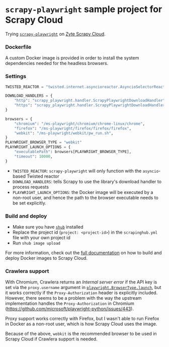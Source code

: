 # `scrapy-playwright` sample project for Scrapy Cloud

Trying [`scrapy-playwright`](https://github.com/elacuesta/scrapy-playwright) on [Zyte Scrapy Cloud](https://www.zyte.com/scrapy-cloud/).


### Dockerfile

A custom Docker image is provided in order to install the system dependencies needed for the headless browsers.


### Settings

```python
TWISTED_REACTOR = "twisted.internet.asyncioreactor.AsyncioSelectorReactor"

DOWNLOAD_HANDLERS = {
    "http": "scrapy_playwright.handler.ScrapyPlaywrightDownloadHandler",
    "https": "scrapy_playwright.handler.ScrapyPlaywrightDownloadHandler",
}

browsers = {
    "chromium": "/ms-playwright/chromium/chrome-linux/chrome",
    "firefox": "/ms-playwright/firefox/firefox/firefox",
    "webkit": "/ms-playwright/webkit/pw_run.sh",
}
PLAYWRIGHT_BROWSER_TYPE = "webkit"
PLAYWRIGHT_LAUNCH_OPTIONS = {
    "executablePath": browsers[PLAYWRIGHT_BROWSER_TYPE],
    "timeout": 10000,
}
```

* `TWISTED_REACTOR`: `scrapy-playwright` will only function with the `asyncio`-based Twisted reactor
* `DOWNLOAD_HANDLERS`: tells Scrapy to use the library's download handler to process requests
* `PLAYWRIGHT_LAUNCH_OPTIONS`: the Docker image will be executed by a non-root user,
    and hence the path to the browser executable needs to be set explicitly.


### Build and deploy

* Make sure you have [`shub`](https://shub.readthedocs.io/en/stable/index.html) installed
* Replace the project id (`project: <project-id>`) in the `scrapinghub.yml` file with your own project id
* Run `shub image upload`

For more information, check out the [full documentation](https://shub.readthedocs.io/en/stable/deploy-custom-image.html)
on how to build and deploy Docker images to Scrapy Cloud.


### Crawlera support

With Chromium, Crawlera returns an _Internal server error_ if the API key is set via the `proxy.username` argument in
[`playwright.BrowserType.launch`](https://playwright.dev/python/docs/api/class-browsertype#browser_typelaunchoptions),
but it works correctly if the `Proxy-Authorization` header is explicitly included. However, there seems to be a
problem with the way the upstream implementation handles the `Proxy-Authorization` in Chromium
(https://github.com/microsoft/playwright-python/issues/443).

Proxy support works correctly with Firefox, but I wasn't able to run Firefox in Docker
as a non-root user, which is how Scrapy Cloud uses the image.

Because of the above, `webkit` is the recommended browser to be used in Scrapy Cloud if Crawlera support is needed.
```
